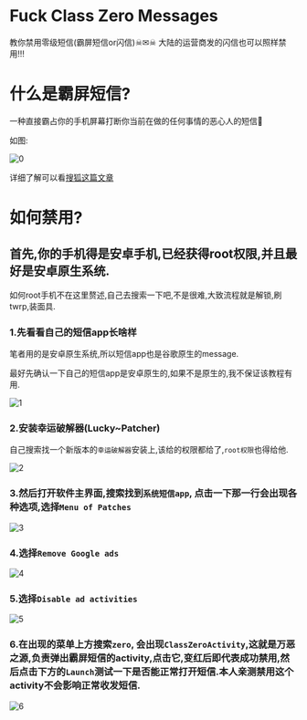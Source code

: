 # Fuck Class Zero Messages
教你禁用零级短信(霸屏短信or闪信)☠✉☠
大陆的运营商发的闪信也可以照样禁用!!!
# 什么是霸屏短信?
一种直接霸占你的手机屏幕打断你当前在做的任何事情的恶心人的短信🤮

如图:

![0]()

详细了解可以看[搜狐这篇文章](https://www.sohu.com/a/319817850_100113462)
# 如何禁用?

## 首先,你的手机得是安卓手机,已经获得root权限,并且最好是安卓原生系统.

如何root手机不在这里赘述,自己去搜索一下吧,不是很难,大致流程就是解锁,刷twrp,装面具.

### 1.先看看自己的短信app长啥样
笔者用的是安卓原生系统,所以短信app也是谷歌原生的message.

最好先确认一下自己的短信app是安卓原生的,如果不是原生的,我不保证该教程有用.

![1]()

### 2.安装幸运破解器(Lucky~Patcher)
自己搜索找一个新版本的`幸运破解器`安装上,该给的权限都给了,`root权限`也得给他.

![2]()

### 3.然后打开软件主界面,搜索找到`系统短信app`, 点击一下那一行会出现各种选项,选择`Menu of Patches`

![3]()

### 4.选择`Remove Google ads`

![4]()

### 5.选择`Disable ad activities`

![5]()

### 6.在出现的菜单上方搜索`zero`, 会出现`ClassZeroActivity`,这就是万恶之源,负责弹出霸屏短信的activity,点击它,变红后即代表成功禁用,然后点击下方的`Launch`测试一下是否能正常打开短信.本人亲测禁用这个activity不会影响正常收发短信.

![6]()








